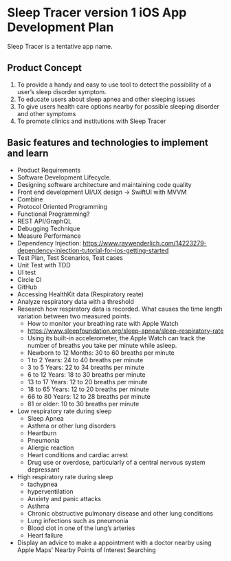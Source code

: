 # Sleep Tracer version 1 iOS App Development Plan
Sleep Tracer is a tentative app name.

## Product Concept
1. To provide a handy and easy to use tool to detect the possibility of a user’s sleep disorder symptom.
2. To educate users about sleep apnea and other sleeping issues
3. To give users health care options nearby for possible sleeping disorder and other symptoms
4. To promote clinics and institutions with Sleep Tracer

## Basic features and technologies to implement and learn
* Product Requirements
* Software Development Lifecycle.
* Designing software architecture and maintaining code quality
* Front end development UI/UX design -> SwiftUI with MVVM
* Combine
* Protocol Oriented Programming
* Functional Programming?
* REST API/GraphQL
* Debugging Technique
* Measure Performance
* Dependency Injection: https://www.raywenderlich.com/14223279-dependency-injection-tutorial-for-ios-getting-started 
* Test Plan, Test Scenarios, Test cases
* Unit Test with TDD
* UI test
* Circle CI
* GitHub
* Accessing HealthKit data (Respiratory reate)
* Analyze respiratory data with a threshold 
* Research how respiratory data is recorded. What causes the time length variation between two measured points.
    * How to monitor your breathing rate with Apple Watch  
    * https://www.sleepfoundation.org/sleep-apnea/sleep-respiratory-rate   
    * Using its built-in accelerometer, the Apple Watch can track the number of breaths you take per minute while asleep.
    * Newborn to 12 Months: 30 to 60 breaths per minute
    * 1 to 2 Years: 24 to 40 breaths per minute
    * 3 to 5 Years: 22 to 34 breaths per minute
    * 6 to 12 Years: 18 to 30 breaths per minute
    * 13 to 17 Years: 12 to 20 breaths per minute
    * 18 to 65 Years: 12 to 20 breaths per minute
    * 66 to 80 Years: 12 to 28 breaths per minute
    * 81 or older: 10 to 30 breaths per minute
* Low respiratory rate during sleep
    * Sleep Apnea
    * Asthma or other lung disorders
    * Heartburn
    * Pneumonia
    * Allergic reaction
    * Heart conditions and cardiac arrest
    * Drug use or overdose, particularly of a central nervous system depressant
* High respiratory rate during sleep
    * tachypnea
    * hyperventilation
    * Anxiety and panic attacks
    * Asthma
    * Chronic obstructive pulmonary disease and other lung conditions
    * Lung infections such as pneumonia
    * Blood clot in one of the lung’s arteries
    * Heart failure
* Display an advice to make a appointment with a doctor nearby using Apple Maps' Nearby Points of Interest Searching
